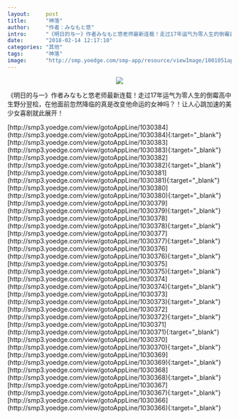 ```yaml
---
layout:     post
title:      "神落"
author:     "作者：みなもと悠"
intro:      "《明日的与一》作者みなもと悠老师最新连载！走过17年运气为零人生的倒霉高中生野分翌桧，在他面前忽然降临的真是改变他命运的女神吗？！让人心跳加速的美少女喜剧就此展开！"
date:       "2018-02-14 12:17:10"
categories: "其他"
tags:       "神落"
image:      "http://smp.yoedge.com/smp-app/resource/viewImage/1001051appline.png"
---
```

<div style="text-align: center">
<p><img src="http://smp.yoedge.com/smp-app/resource/viewImage/1001051appline.png"/></p>
</div>
<p class="post-meta">
<span>《明日的与一》作者みなもと悠老师最新连载！走过17年运气为零人生的倒霉高中生野分翌桧，在他面前忽然降临的真是改变他命运的女神吗？！让人心跳加速的美少女喜剧就此展开！</span>
</p>
[http://smp3.yoedge.com/view/gotoAppLine/1030384](http://smp3.yoedge.com/view/gotoAppLine/1030384){:target="_blank"}
[http://smp3.yoedge.com/view/gotoAppLine/1030383](http://smp3.yoedge.com/view/gotoAppLine/1030383){:target="_blank"}
[http://smp3.yoedge.com/view/gotoAppLine/1030382](http://smp3.yoedge.com/view/gotoAppLine/1030382){:target="_blank"}
[http://smp3.yoedge.com/view/gotoAppLine/1030381](http://smp3.yoedge.com/view/gotoAppLine/1030381){:target="_blank"}
[http://smp3.yoedge.com/view/gotoAppLine/1030380](http://smp3.yoedge.com/view/gotoAppLine/1030380){:target="_blank"}
[http://smp3.yoedge.com/view/gotoAppLine/1030379](http://smp3.yoedge.com/view/gotoAppLine/1030379){:target="_blank"}
[http://smp3.yoedge.com/view/gotoAppLine/1030378](http://smp3.yoedge.com/view/gotoAppLine/1030378){:target="_blank"}
[http://smp3.yoedge.com/view/gotoAppLine/1030377](http://smp3.yoedge.com/view/gotoAppLine/1030377){:target="_blank"}
[http://smp3.yoedge.com/view/gotoAppLine/1030376](http://smp3.yoedge.com/view/gotoAppLine/1030376){:target="_blank"}
[http://smp3.yoedge.com/view/gotoAppLine/1030375](http://smp3.yoedge.com/view/gotoAppLine/1030375){:target="_blank"}
[http://smp3.yoedge.com/view/gotoAppLine/1030374](http://smp3.yoedge.com/view/gotoAppLine/1030374){:target="_blank"}
[http://smp3.yoedge.com/view/gotoAppLine/1030373](http://smp3.yoedge.com/view/gotoAppLine/1030373){:target="_blank"}
[http://smp3.yoedge.com/view/gotoAppLine/1030372](http://smp3.yoedge.com/view/gotoAppLine/1030372){:target="_blank"}
[http://smp3.yoedge.com/view/gotoAppLine/1030371](http://smp3.yoedge.com/view/gotoAppLine/1030371){:target="_blank"}
[http://smp3.yoedge.com/view/gotoAppLine/1030370](http://smp3.yoedge.com/view/gotoAppLine/1030370){:target="_blank"}
[http://smp3.yoedge.com/view/gotoAppLine/1030369](http://smp3.yoedge.com/view/gotoAppLine/1030369){:target="_blank"}
[http://smp3.yoedge.com/view/gotoAppLine/1030368](http://smp3.yoedge.com/view/gotoAppLine/1030368){:target="_blank"}
[http://smp3.yoedge.com/view/gotoAppLine/1030367](http://smp3.yoedge.com/view/gotoAppLine/1030367){:target="_blank"}
[http://smp3.yoedge.com/view/gotoAppLine/1030366](http://smp3.yoedge.com/view/gotoAppLine/1030366){:target="_blank"}


